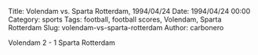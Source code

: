 Title: Volendam vs. Sparta Rotterdam, 1994/04/24
Date: 1994/04/24 00:00
Category: sports
Tags: football, football scores, Volendam, Sparta Rotterdam
Slug: volendam-vs-sparta-rotterdam
Author: carbonero


Volendam 2 - 1 Sparta Rotterdam
